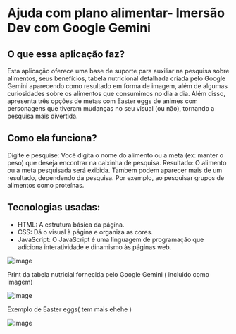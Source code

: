 # Ajuda com plano alimentar- Imersão Dev com Google Gemini

## O que essa aplicação faz?

Esta aplicação oferece uma base de suporte para auxiliar na pesquisa sobre alimentos, seus benefícios, 
tabela nutricional detalhada criada pelo Google Gemini aparecendo como resultado em forma de imagem, além de algumas curiosidades sobre os alimentos que consumimos no dia a dia.
Além disso, apresenta três opções de metas com Easter eggs de animes com personagens que tiveram mudanças no seu visual (ou não), 
tornando a pesquisa mais divertida.


## Como ela funciona?

Digite e pesquise: Você digita o nome do alimento ou a meta (ex: manter o peso) que deseja encontrar na caixinha de pesquisa.
Resultado: O alimento ou a meta pesquisada será exibida. Também podem aparecer mais de um resultado,
dependendo da pesquisa. Por exemplo, ao pesquisar grupos de alimentos como proteínas.

## Tecnologias usadas:

* HTML: A estrutura básica da página.
* CSS: Dá o visual à página e organiza as cores.
* JavaScript: O JavaScript é uma linguagem de programação que adiciona interatividade e dinamismo às páginas web.

![image](https://github.com/user-attachments/assets/494de89b-88a1-4c1a-adab-a04dc7c8b4e6)

Print da tabela nutricial fornecida pelo Google Gemini ( incluido como imagem) 

![image](https://github.com/user-attachments/assets/d695010c-3e1a-4dda-ad9f-129b1149ab99)


Exemplo de Easter eggs( tem mais ehehe ) 

![image](https://github.com/user-attachments/assets/973e2b50-a2fc-4274-92f6-82fd63e10b67)






